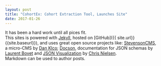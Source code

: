 ```yaml
---
layout: post
title: "CohortEx: Cohort Extraction Tool, Launches Site"
date: 2017-01-26
---
```


It has been a hard work until all pices fit.  
This sites is powered with [Jekyll](http://jekyllrb.com), hosted on [GitHub]({{ site.url}}{{site.baseurl}}), and uses great open source projects like: [StevensonCMS](https://github.com/StevensonCMS/StevensonCMS.github.io), a micro-CMS by [Dan Klco](https://www.danklco.com/); [Docson](https://github.com/lbovet/docson), documentation for JSON schemas by [Laurent Bovet](https://github.com/lbovet) and [JSON Visualization](http://chris.photobooks.com/json/) by [Chris Nielsen](http://chris.photobooks.com/).  
Markdown can be used to author posts. 

